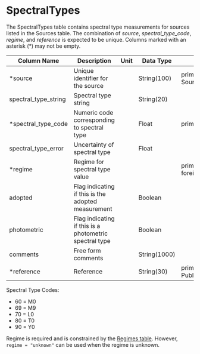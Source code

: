 # SpectralTypes

The SpectralTypes table contains spectral type measurements for sources listed in the Sources table. 
The combination of *source*, *spectral_type_code*, *regime*, and *reference* is expected to be unique.
Columns marked with an asterisk (*) may not be empty.

| Column Name | Description  | Unit  | Data Type | Key Type  |
|---|---|---|---|---|
| *source    | Unique identifier for the source |   | String(100)  | primary and foreign: Sources.source   |
| spectral_type_string | Spectral type string |  | String(20)  |   |
| *spectral_type_code | Numeric code corresponding to spectral type |  | Float  | primary  |
| spectral_type_error | Uncertainty of spectral type |  | Float  |   |
| *regime | Regime for spectral type value |  |  | primary and foreign:Regimes.regime |
| adopted    | Flag indicating if this is the adopted measurement |  | Boolean  |   |
| photometric    | Flag indicating if this is a photometric spectral type |  | Boolean  |   |
| comments  | Free form comments |   | String(1000) |   |
| *reference | Reference |   | String(30) | primary and foreign: Publications.name |

Spectral Type Codes:
 - 60 = M0 
 - 69 = M9
 - 70 = L0 
 - 80 = T0
 - 90 = Y0

Regime is required and is constrained by the [Regimes table](/data/Regimes.json). However, `regime = "unknown"` can be used when the regime is unknown. 
